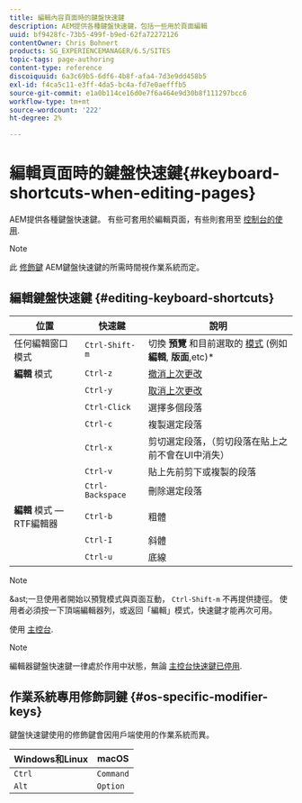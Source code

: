 ```yaml
---
title: 編輯內容頁面時的鍵盤快速鍵
description: AEM提供各種鍵盤快速鍵，包括一些用於頁面編輯
uuid: bf9428fc-73b5-499f-b9ed-62fa72272126
contentOwner: Chris Bohnert
products: SG_EXPERIENCEMANAGER/6.5/SITES
topic-tags: page-authoring
content-type: reference
discoiquuid: 6a3c69b5-6df6-4b8f-afa4-7d3e9dd458b5
exl-id: f4ca5c11-e3ff-4da5-bc4a-fd7e0aefffb5
source-git-commit: e1a0b114ce16d0e7f6a464e9d30b8f111297bcc6
workflow-type: tm+mt
source-wordcount: '222'
ht-degree: 2%

---
```


# 編輯頁面時的鍵盤快速鍵{#keyboard-shortcuts-when-editing-pages}

AEM提供各種鍵盤快速鍵。 有些可套用於編輯頁面，有些則套用至 [控制台的使用](/help/sites-authoring/keyboard-shortcuts.md).

>[!NOTE]
>
>此 [修飾鍵](/help/sites-authoring/page-authoring-keyboard-shortcuts.md#os-specific-modifier-keys) AEM鍵盤快速鍵的所需時間視作業系統而定。

## 編輯鍵盤快速鍵 {#editing-keyboard-shortcuts}

| 位置 | 快速鍵 | 說明 |
|---|---|---|
| 任何編輯窗口模式 | `Ctrl-Shift-m` | 切換 **預覽** 和目前選取的 [模式](/help/sites-authoring/author-environment-tools.md#page-modes)</a> (例如 **編輯**, **版面**,etc)* |
| **編輯** 模式 | `Ctrl-z` | [撤消上次更改](/help/sites-authoring/editing-content.md#undoing-and-redoing-page-edits) |
|  | `Ctrl-y` | [取消上次更改](/help/sites-authoring/editing-content.md#undoing-and-redoing-page-edits) |
|  | `Ctrl-Click` | 選擇多個段落 |
|  | `Ctrl-c` | 複製選定段落 |
|  | `Ctrl-x` | 剪切選定段落，（剪切段落在貼上之前不會在UI中消失） |
|  | `Ctrl-v` | 貼上先前剪下或複製的段落 |
|  | `Ctrl-Backspace` | 刪除選定段落 |
| **編輯** 模式 — RTF編輯器 | `Ctrl-b` | 粗體 |
|  | `Ctrl-I` | 斜體 |
|  | `Ctrl-u` | 底線 |

>[!NOTE]
>
>&amp;ast;一旦使用者開始以預覽模式與頁面互動， `Ctrl-Shift-m` 不再提供捷徑。 使用者必須按一下頂端編輯器列，或返回「編輯」模式，快速鍵才能再次可用。

使用 [主控台](/help/sites-authoring/keyboard-shortcuts.md).

>[!NOTE]
>
>編輯器鍵盤快速鍵一律處於作用中狀態，無論 [主控台快速鍵已停用](/help/sites-authoring/keyboard-shortcuts.md#deactivating-keyboard-shortcuts).

## 作業系統專用修飾詞鍵 {#os-specific-modifier-keys}

鍵盤快速鍵使用的修飾鍵會因用戶端使用的作業系統而異。

| Windows和Linux | macOS |
|---|---|
| `Ctrl` | `Command` |
| `Alt` | `Option` |
